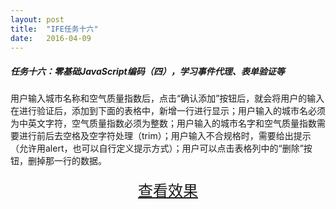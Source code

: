 ```yaml
---
layout: post
title:  "IFE任务十六"
date:   2016-04-09
---
```



##### 任务十六：零基础JavaScript编码（四），学习事件代理、表单验证等

用户输入城市名称和空气质量指数后，点击“确认添加”按钮后，就会将用户的输入在进行验证后，添加到下面的表格中，新增一行进行显示；用户输入的城市名必须为中英文字符，空气质量指数必须为整数；用户输入的城市名字和空气质量指数需要进行前后去空格及空字符处理（trim）；用户输入不合规格时，需要给出提示（允许用alert，也可以自行定义提示方式）；用户可以点击表格列中的“删除”按钮，删掉那一行的数据。

<div>
<a href="https://irife.github.io/ife/tliyun/task16/task16.html" target="_blank"><div style="height:50px;line-height:50px;text-align:center;font-size:24px;">查看效果</div></a>
</div>

